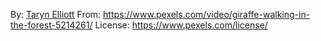 By: [Taryn Elliott](https://www.pexels.com/@taryn-elliott/)
From: https://www.pexels.com/video/giraffe-walking-in-the-forest-5214261/
License: https://www.pexels.com/license/
